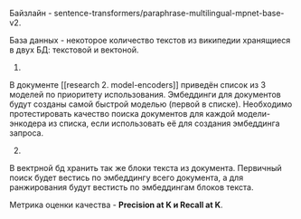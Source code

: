 Байзлайн - sentence-transformers/paraphrase-multilingual-mpnet-base-v2.

База данных - некоторое количество текстов из википедии хранящиеся в двух БД: текстовой и вектоной.

1) 
В документе [[research 2. model-encoders]] приведён список из 3 моделей по приоритету использования. Эмбеддинги для документов будут созданы самой быстрой моделью (первой в списке).
Необходимо протестировать качество поиска документов для каждой модели-энкодера из списка, если использовать её для создания эмбеддинга запроса.

2) 
В вектрной бд хранить так же блоки текста из документа. Первичный поиск будет вестись по эмбеддингу всего документа, а для ранжирования будут вестисть по эмбеддингам блоков текста.

Метрика оценки качества - **Precision at K и Recall at K**.
